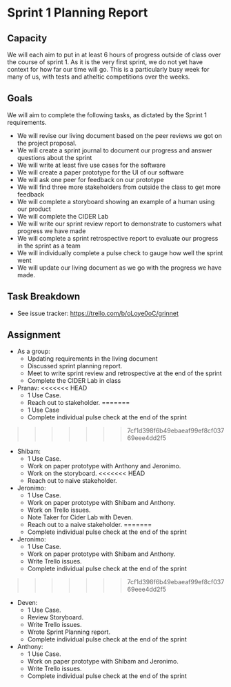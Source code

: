 # Sprint 1 Planning Report

## Capacity
We will each aim to put in at least 6 hours of progress outside of class over the course of sprint 1. As it is the very first sprint, we do not yet have context for how far our time will go. This is a particularly busy week for many of us, with tests and atheltic competitions over the weeks.

## Goals
We will aim to complete the following tasks, as dictated by the Sprint 1 requirements.
- We will revise our living document based on the peer reviews we got on the project proposal.
- We will create a sprint journal to document our progress and answer questions about the sprint
- We will write at least five use cases for the software
- We will create a paper prototype for the UI of our software
- We will ask one peer for feedback on our prototype
- We will find three more stakeholders from outside the class to get more feedback
- We will complete a storyboard showing an example of a human using our product
- We will complete the CIDER Lab
- We will write our sprint review report to demonstrate to customers what progress we have made
- We will complete a sprint retrospective report to evaluate our progress in the sprint as a team
- We will individually complete a pulse check to gauge how well the sprint went
- We will update our living document as we go with the progress we have made.

## Task Breakdown
- See issue tracker: https://trello.com/b/oLoye0oC/grinnet

## Assignment
- As a group: 
    - Updating requirements in the living document
    - Discussed sprint planning report.
    - Meet to write sprint review and retrospective at the end of the sprint
    - Complete the CIDER Lab in class
- Pranav: 
<<<<<<< HEAD
    - 1 Use Case.
    - Reach out to stakeholder.
=======
    - 1 Use Case
    - Complete individual pulse check at the end of the sprint
>>>>>>> 7cf1d398f6b49ebaeaf99ef8cf03769eee4dd2f5
- Shibam: 
    - 1 Use Case. 
    - Work on paper prototype with Anthony and Jeronimo.
    - Work on the storyboard.
<<<<<<< HEAD
    - Reach out to naive stakeholder.
- Jeronimo: 
    - 1 Use Case. 
    - Work on paper prototype with Shibam and Anthony. 
    - Work on Trello issues.
    - Note Taker for Cider Lab with Deven.
    - Reach out to a naive stakeholder.
=======
    - Complete individual pulse check at the end of the sprint
- Jeronimo: 
    - 1 Use Case. 
    - Work on paper prototype with Shibam and Anthony. 
    - Write Trello issues.
    - Complete individual pulse check at the end of the sprint
>>>>>>> 7cf1d398f6b49ebaeaf99ef8cf03769eee4dd2f5
- Deven:
    - 1 Use Case.
    - Review Storyboard.
    - Write Trello issues.
    - Wrote Sprint Planning report. 
    - Complete individual pulse check at the end of the sprint
- Anthony: 
    - 1 Use Case. 
    - Work on paper prototype with Shibam and Jeronimo.
    - Write Trello issues.
    - Complete individual pulse check at the end of the sprint
